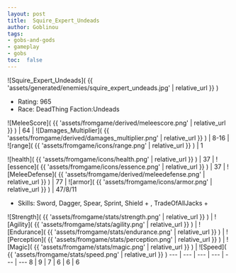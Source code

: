 ```yaml
---
layout: post
title:  Squire_Expert_Undeads
author: Goblinou
tags:
- gobs-and-gods
- gameplay
- gobs
toc:  false
---
```


![Squire_Expert_Undeads]( {{ 'assets/generated/enemies/squire_expert_undeads.jpg' | relative_url }} )
- Rating: 965
- Race: DeadThing  Faction:Undeads

![MeleeScore]( {{ 'assets/fromgame/derived/meleescore.png' | relative_url }} ) | 64 | ![Damages_Multiplier]( {{ 'assets/fromgame/derived/damages_multiplier.png' | relative_url }} ) | 8-16 | ![range]( {{ 'assets/fromgame/icons/range.png' | relative_url }} ) | 1


![health]( {{ 'assets/fromgame/icons/health.png' | relative_url }} ) | 37 | ![essence]( {{ 'assets/fromgame/icons/essence.png' | relative_url }} ) | 37 | ![MeleeDefense]( {{ 'assets/fromgame/derived/meleedefense.png' | relative_url }} ) | 77 | ![armor]( {{ 'assets/fromgame/icons/armor.png' | relative_url }} ) | 47/8/11

* Skills: Sword, Dagger, Spear, Sprint, Shield + , TradeOfAllJacks + 

![Strength]( {{ 'assets/fromgame/stats/strength.png' | relative_url }} ) | ![Agility]( {{ 'assets/fromgame/stats/agility.png' | relative_url }} ) | ![Endurance]( {{ 'assets/fromgame/stats/endurance.png' | relative_url }} ) | ![Perception]( {{ 'assets/fromgame/stats/perception.png' | relative_url }} ) | ![Magic]( {{ 'assets/fromgame/stats/magic.png' | relative_url }} ) | ![Speed]( {{ 'assets/fromgame/stats/speed.png' | relative_url }} )
--- | --- | --- | --- | --- | ---
8 | 9 | 7 | 6 | 6 | 6
